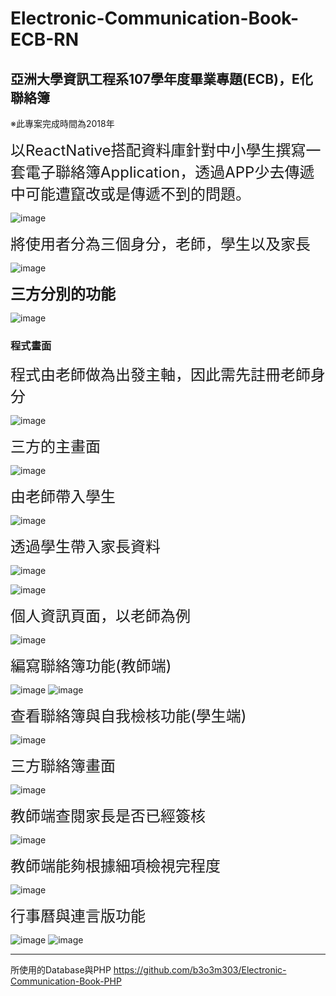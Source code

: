 # Electronic-Communication-Book-ECB-RN

## 亞洲大學資訊工程系107學年度畢業專題(ECB)，E化聯絡簿
※此專案完成時間為2018年

<font size=5>以ReactNative搭配資料庫針對中小學生撰寫一套電子聯絡簿Application，透過APP少去傳遞中可能遭竄改或是傳遞不到的問題。</font>

![image](https://github.com/b3o3m303/Electronic-Communication-Book-ECB-RN/blob/master/fig/0.jpg)

<font size=5>將使用者分為三個身分，老師，學生以及家長</font>

![image](https://github.com/b3o3m303/Electronic-Communication-Book-ECB-RN/blob/master/fig/12.jpg)

<font size=5>**三方分別的功能**</font>

![image](https://github.com/b3o3m303/Electronic-Communication-Book-ECB-RN/blob/master/fig/17.jpg)

### 程式畫面
<font size=5>程式由老師做為出發主軸，因此需先註冊老師身分</font>

![image](https://github.com/b3o3m303/Electronic-Communication-Book-ECB-RN/blob/master/fig/4.jpg)

<font size=5>三方的主畫面</font>

![image](https://github.com/b3o3m303/Electronic-Communication-Book-ECB-RN/blob/master/fig/18.jpg)

<font size=5>由老師帶入學生</font>

![image](https://github.com/b3o3m303/Electronic-Communication-Book-ECB-RN/blob/master/fig/5.jpg)

<font size=5>透過學生帶入家長資料</font>

![image](https://github.com/b3o3m303/Electronic-Communication-Book-ECB-RN/blob/master/fig/19.jpg)

![image](https://github.com/b3o3m303/Electronic-Communication-Book-ECB-RN/blob/master/fig/6.jpg)

<font size=5>個人資訊頁面，以老師為例</font>

![image](https://github.com/b3o3m303/Electronic-Communication-Book-ECB-RN/blob/master/fig/10.jpg)

<font size=5>編寫聯絡簿功能(教師端)</font>

![image](https://github.com/b3o3m303/Electronic-Communication-Book-ECB-RN/blob/master/fig/11.jpg)
![image](https://github.com/b3o3m303/Electronic-Communication-Book-ECB-RN/blob/master/fig/13.jpg)

<font size=5>查看聯絡簿與自我檢核功能(學生端)</font>

![image](https://github.com/b3o3m303/Electronic-Communication-Book-ECB-RN/blob/master/fig/2.jpg)

<font size=5>三方聯絡簿畫面</font>

![image](https://github.com/b3o3m303/Electronic-Communication-Book-ECB-RN/blob/master/fig/7.jpg)

<font size=5>教師端查閱家長是否已經簽核</font>

![image](https://github.com/b3o3m303/Electronic-Communication-Book-ECB-RN/blob/master/fig/8.jpg)

<font size=5>教師端能夠根據細項檢視完程度</font>

![image](https://github.com/b3o3m303/Electronic-Communication-Book-ECB-RN/blob/master/fig/14.jpg)

<font size=5>行事曆與連言版功能</font>

![image](https://github.com/b3o3m303/Electronic-Communication-Book-ECB-RN/blob/master/fig/9.jpg)
![image](https://github.com/b3o3m303/Electronic-Communication-Book-ECB-RN/blob/master/fig/16.jpg)

___
所使用的Database與PHP
https://github.com/b3o3m303/Electronic-Communication-Book-PHP
